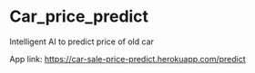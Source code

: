 # Car_price_predict
Intelligent AI to predict price of old car

App link:
https://car-sale-price-predict.herokuapp.com/predict
